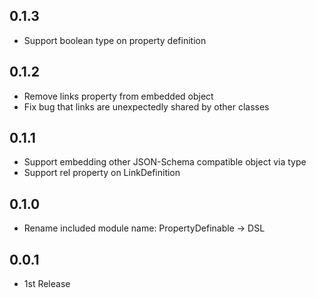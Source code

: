 ## 0.1.3
- Support boolean type on property definition

## 0.1.2
- Remove links property from embedded object
- Fix bug that links are unexpectedly shared by other classes

## 0.1.1
- Support embedding other JSON-Schema compatible object via type
- Support rel property on LinkDefinition

## 0.1.0
- Rename included module name: PropertyDefinable -> DSL

## 0.0.1
- 1st Release
